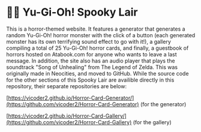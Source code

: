 # 👻😱 Yu-Gi-Oh! Spooky Lair
This is a horror-themed website. It features a generator that generates a random Yu-Gi-Oh! horror monster with the click of a button (each generated monster has its own terrifying sound effect to go with it!), a gallery compiling a total of 25 Yu-Gi-Oh! horror cards, and finally, a guestbook of horrors hosted on Atabook.com for anyone who wants to leave a last message. In addition, the site also has an audio player that plays the soundtrack "Song of Unhealing" from The Legend of Zelda.
This was originally made in Neocities, and moved to GitHub. While the source code for the other sections of this Spooky Lair are availible directly in this repository, their separate repositories are below:

[https://vicoder2.github.io/Horror-Card-Generator/](https://github.com/vicoder2/Horror-Card-Generator) (for the generator)

[https://vicoder2.github.io/Horror-Card-Gallery/](https://github.com/vicoder2/Horror-Card-Gallery) (for the gallery)
